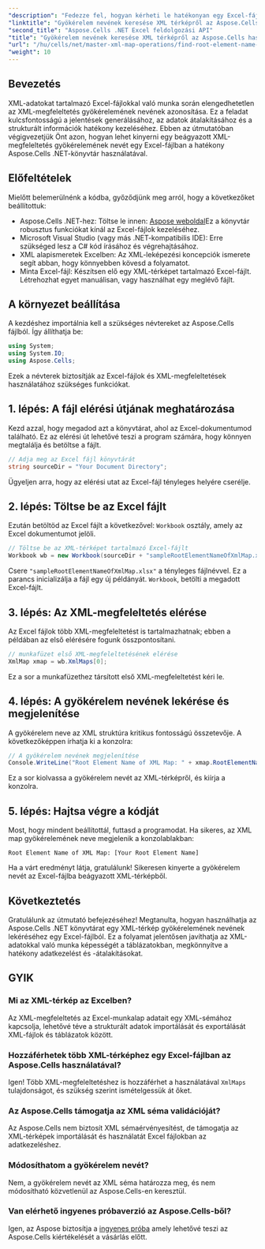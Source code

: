 ```yaml
---
"description": "Fedezze fel, hogyan kérheti le hatékonyan egy Excel-fájlba ágyazott XML-térkép gyökérelemének nevét az Aspose.Cells for .NET használatával. Ez a lépésről lépésre útmutató végigvezeti Önt az Excel-dokumentum betöltésén."
"linktitle": "Gyökérelem nevének keresése XML térképről az Aspose.Cells használatával"
"second_title": "Aspose.Cells .NET Excel feldolgozási API"
"title": "Gyökérelem nevének keresése XML térképről az Aspose.Cells használatával"
"url": "/hu/cells/net/master-xml-map-operations/find-root-element-name-from-xml-map/"
"weight": 10
---
```


## Bevezetés

XML-adatokat tartalmazó Excel-fájlokkal való munka során elengedhetetlen az XML-megfeleltetés gyökérelemének nevének azonosítása. Ez a feladat kulcsfontosságú a jelentések generálásához, az adatok átalakításához és a strukturált információk hatékony kezeléséhez. Ebben az útmutatóban végigvezetjük Önt azon, hogyan lehet kinyerni egy beágyazott XML-megfeleltetés gyökérelemének nevét egy Excel-fájlban a hatékony Aspose.Cells .NET-könyvtár használatával.

## Előfeltételek

Mielőtt belemerülnénk a kódba, győződjünk meg arról, hogy a következőket beállítottuk:
- Aspose.Cells .NET-hez: Töltse le innen: [Aspose weboldal](https://releases.aspose.com/cells/net/)Ez a könyvtár robusztus funkciókat kínál az Excel-fájlok kezeléséhez.
- Microsoft Visual Studio (vagy más .NET-kompatibilis IDE): Erre szükséged lesz a C# kód írásához és végrehajtásához.
- XML alapismeretek Excelben: Az XML-leképezési koncepciók ismerete segít abban, hogy könnyebben kövesd a folyamatot.
- Minta Excel-fájl: Készítsen elő egy XML-térképet tartalmazó Excel-fájlt. Létrehozhat egyet manuálisan, vagy használhat egy meglévő fájlt.

## A környezet beállítása
A kezdéshez importálnia kell a szükséges névtereket az Aspose.Cells fájlból. Így állíthatja be:

```csharp
using System;
using System.IO;
using Aspose.Cells;
```

Ezek a névterek biztosítják az Excel-fájlok és XML-megfeleltetések használatához szükséges funkciókat.

## 1. lépés: A fájl elérési útjának meghatározása
Kezd azzal, hogy megadod azt a könyvtárat, ahol az Excel-dokumentumod található. Ez az elérési út lehetővé teszi a program számára, hogy könnyen megtalálja és betöltse a fájlt.

```csharp
// Adja meg az Excel fájl könyvtárát
string sourceDir = "Your Document Directory";
```

Ügyeljen arra, hogy az elérési utat az Excel-fájl tényleges helyére cserélje.

## 2. lépés: Töltse be az Excel fájlt
Ezután betöltöd az Excel fájlt a következővel: `Workbook` osztály, amely az Excel dokumentumot jelöli.

```csharp
// Töltse be az XML-térképet tartalmazó Excel-fájlt
Workbook wb = new Workbook(sourceDir + "sampleRootElementNameOfXmlMap.xlsx");
```

Csere `"sampleRootElementNameOfXmlMap.xlsx"` a tényleges fájlnévvel. Ez a parancs inicializálja a fájl egy új példányát. `Workbook`, betölti a megadott Excel-fájlt.

## 3. lépés: Az XML-megfeleltetés elérése
Az Excel fájlok több XML-megfeleltetést is tartalmazhatnak; ebben a példában az első elérésére fogunk összpontosítani.

```csharp
// munkafüzet első XML-megfeleltetésének elérése
XmlMap xmap = wb.XmlMaps[0];
```

Ez a sor a munkafüzethez társított első XML-megfeleltetést kéri le.

## 4. lépés: A gyökérelem nevének lekérése és megjelenítése
A gyökérelem neve az XML struktúra kritikus fontosságú összetevője. A következőképpen írhatja ki a konzolra:

```csharp
// A gyökérelem nevének megjelenítése
Console.WriteLine("Root Element Name of XML Map: " + xmap.RootElementName);
```

Ez a sor kiolvassa a gyökérelem nevét az XML-térképről, és kiírja a konzolra.

## 5. lépés: Hajtsa végre a kódját
Most, hogy mindent beállítottál, futtasd a programodat. Ha sikeres, az XML map gyökérelemének neve megjelenik a konzolablakban:

```plaintext
Root Element Name of XML Map: [Your Root Element Name]
```

Ha a várt eredményt látja, gratulálunk! Sikeresen kinyerte a gyökérelem nevét az Excel-fájlba beágyazott XML-térképből.

## Következtetés
Gratulálunk az útmutató befejezéséhez! Megtanulta, hogyan használhatja az Aspose.Cells .NET könyvtárat egy XML-térkép gyökérelemének nevének lekéréséhez egy Excel-fájlból. Ez a folyamat jelentősen javíthatja az XML-adatokkal való munka képességét a táblázatokban, megkönnyítve a hatékony adatkezelést és -átalakításokat.

## GYIK

### Mi az XML-térkép az Excelben?
Az XML-megfeleltetés az Excel-munkalap adatait egy XML-sémához kapcsolja, lehetővé téve a strukturált adatok importálását és exportálását XML-fájlok és táblázatok között.

### Hozzáférhetek több XML-térképhez egy Excel-fájlban az Aspose.Cells használatával?
Igen! Több XML-megfeleltetéshez is hozzáférhet a használatával `XmlMaps` tulajdonságot, és szükség szerint ismételgessük át őket.

### Az Aspose.Cells támogatja az XML séma validációját?
Az Aspose.Cells nem biztosít XML sémaérvényesítést, de támogatja az XML-térképek importálását és használatát Excel fájlokban az adatkezeléshez.

### Módosíthatom a gyökérelem nevét?
Nem, a gyökérelem nevét az XML séma határozza meg, és nem módosítható közvetlenül az Aspose.Cells-en keresztül.

### Van elérhető ingyenes próbaverzió az Aspose.Cells-ből?
Igen, az Aspose biztosítja a [ingyenes próba](https://releases.aspose.com/) amely lehetővé teszi az Aspose.Cells kiértékelését a vásárlás előtt.
